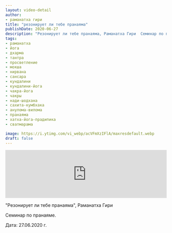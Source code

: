 ```yaml
---
layout: video-detail
author:
- раманатха гири
title: "резонирует ли тебе пранаяма"
publishDate: 2020-06-27
description: "Резонирует ли тебе пранаяма, Раманатха Гири  Семинар по пранаяме.   Дата  27.06.2020 г."
tags: 
- раманатха
- йога
- дхарма
- тантра
- просветление
- мокша
- нирвана
- сансара
- кундалини
- кундалини-йога
- чакра-йога
- чакры
- нади-шодхана
- сахита-кумбхака
- анулома-вилома
- пранаяма
- хатха-йога-прадипика
- сватмарама

image: https://i.ytimg.com/vi_webp/acVFmXzIFlA/maxresdefault.webp
draft: false
---
```


<iframe width="100%" src="https://www.youtube.com/embed/acVFmXzIFlA" frameborder="0" allowfullscreen=""></iframe> 

 "Резонирует ли тебе пранаяма", Раманатха Гири

 Семинар по пранаяме.  

 Дата: 27.06.2020 г.

  

 
